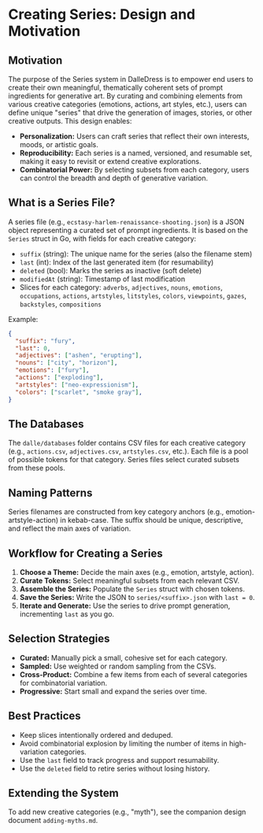 # Creating Series: Design and Motivation

## Motivation

The purpose of the Series system in DalleDress is to empower end users to create their own meaningful, thematically coherent sets of prompt ingredients for generative art. By curating and combining elements from various creative categories (emotions, actions, art styles, etc.), users can define unique "series" that drive the generation of images, stories, or other creative outputs. This design enables:

- **Personalization:** Users can craft series that reflect their own interests, moods, or artistic goals.
- **Reproducibility:** Each series is a named, versioned, and resumable set, making it easy to revisit or extend creative explorations.
- **Combinatorial Power:** By selecting subsets from each category, users can control the breadth and depth of generative variation.

## What is a Series File?

A series file (e.g., `ecstasy-harlem-renaissance-shooting.json`) is a JSON object representing a curated set of prompt ingredients. It is based on the `Series` struct in Go, with fields for each creative category:

- `suffix` (string): The unique name for the series (also the filename stem)
- `last` (int): Index of the last generated item (for resumability)
- `deleted` (bool): Marks the series as inactive (soft delete)
- `modifiedAt` (string): Timestamp of last modification
- Slices for each category: `adverbs`, `adjectives`, `nouns`, `emotions`, `occupations`, `actions`, `artstyles`, `litstyles`, `colors`, `viewpoints`, `gazes`, `backstyles`, `compositions`

Example:
```json
{
  "suffix": "fury",
  "last": 0,
  "adjectives": ["ashen", "erupting"],
  "nouns": ["city", "horizon"],
  "emotions": ["fury"],
  "actions": ["exploding"],
  "artstyles": ["neo-expressionism"],
  "colors": ["scarlet", "smoke gray"],
}
```

## The Databases

The `dalle/databases` folder contains CSV files for each creative category (e.g., `actions.csv`, `adjectives.csv`, `artstyles.csv`, etc.). Each file is a pool of possible tokens for that category. Series files select curated subsets from these pools.

## Naming Patterns

Series filenames are constructed from key category anchors (e.g., emotion-artstyle-action) in kebab-case. The suffix should be unique, descriptive, and reflect the main axes of variation.

## Workflow for Creating a Series

1. **Choose a Theme:** Decide the main axes (e.g., emotion, artstyle, action).
2. **Curate Tokens:** Select meaningful subsets from each relevant CSV.
3. **Assemble the Series:** Populate the `Series` struct with chosen tokens.
4. **Save the Series:** Write the JSON to `series/<suffix>.json` with `last = 0`.
5. **Iterate and Generate:** Use the series to drive prompt generation, incrementing `last` as you go.

## Selection Strategies

- **Curated:** Manually pick a small, cohesive set for each category.
- **Sampled:** Use weighted or random sampling from the CSVs.
- **Cross-Product:** Combine a few items from each of several categories for combinatorial variation.
- **Progressive:** Start small and expand the series over time.

## Best Practices

- Keep slices intentionally ordered and deduped.
- Avoid combinatorial explosion by limiting the number of items in high-variation categories.
- Use the `last` field to track progress and support resumability.
- Use the `deleted` field to retire series without losing history.

## Extending the System

To add new creative categories (e.g., "myth"), see the companion design document `adding-myths.md`.
